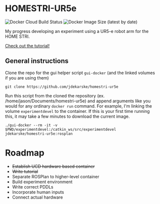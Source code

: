# HOMESTRI-UR5e
![Docker Cloud Build Status](https://img.shields.io/docker/cloud/build/jdekarske/homestri-ur5e) ![Docker Image Size (latest by date)](https://img.shields.io/docker/image-size/jdekarske/homestri-ur5e)

My progress developing an experiment using a UR5-e robot arm for the HOME STRI.

[Check out the tutorial!](https://github.com/jdekarske/homestri-ur5e/blob/master/ROSinDocker.md)

## General instructions
Clone the repo for the gui helper script `gui-docker` (and the linked volumes if you are using them)
```
git clone https://github.com/jdekarske/homestri-ur5e
```
Run this script from the cloned the repository (ex. /home/jason/Documents/homestri-ur5e) and append arguments like you would for any ordinary `docker run` command. For example, I'm linking the volume `experimentdevel` to the container. If this is your first time running this, it may take a few minutes to download the current image.
```
./gui-docker --rm -it -v $PWD/experimentdevel:/catkin_ws/src/experimentdevel jdekarske/homestri-ur5e:rosplan
```
# Roadmap
- ~~Establish UCD hardware based container~~
- ~~Write tutorial~~
- Separate ROSPlan to higher-level container
- Build experiment environment
- Write correct PDDLs
- Incorporate human inputs
- Connect actual hardware
